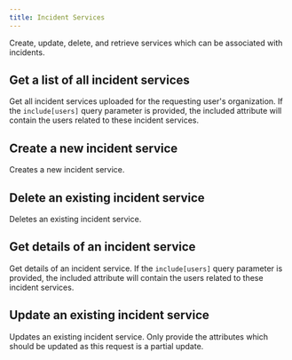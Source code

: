 ```yaml
---
title: Incident Services
---
```

Create, update, delete, and retrieve services which can be associated with incidents.

## Get a list of all incident services

Get all incident services uploaded for the requesting user's organization. If the `include[users]` query parameter is provided, the included attribute will contain the users related to these incident services.

## Create a new incident service

Creates a new incident service.

## Delete an existing incident service

Deletes an existing incident service.

## Get details of an incident service

Get details of an incident service. If the `include[users]` query parameter is provided,
the included attribute will contain the users related to these incident services.

## Update an existing incident service

Updates an existing incident service. Only provide the attributes which should be updated as this request is a partial update.

